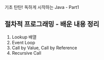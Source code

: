 기초 탄탄! 독하게 시작하는 Java - Part1

## 절차적 프로그래밍 - 배운 내용 정리
1. Lookup 배열
2. Event Loop
3. Call by Value, Call by Reference
4. Recursive Call
